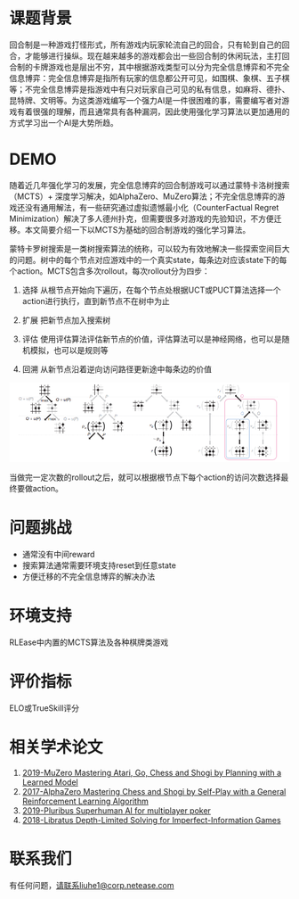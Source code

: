# 课题背景

回合制是一种游戏打怪形式，所有游戏内玩家轮流自己的回合，只有轮到自己的回合，才能够进行操纵。现在越来越多的游戏都会出一些回合制的休闲玩法，主打回合制的卡牌游戏也是层出不穷，其中根据游戏类型可以分为完全信息博弈和不完全信息博弈：完全信息博弈是指所有玩家的信息都公开可见，如围棋、象棋、五子棋等；不完全信息博弈是指游戏中有只对玩家自己可见的私有信息，如麻将、德扑、昆特牌、文明等。为这类游戏编写一个强力AI是一件很困难的事，需要编写者对游戏有着很强的理解，而且通常具有各种漏洞，因此使用强化学习算法以更加通用的方式学习出一个AI是大势所趋。

# DEMO

随着近几年强化学习的发展，完全信息博弈的回合制游戏可以通过蒙特卡洛树搜索（MCTS）+ 深度学习解决，如AlphaZero、MuZero算法；不完全信息博弈的游戏还没有通用解法，有一些研究通过虚拟遗憾最小化（CounterFactual Regret Minimization）解决了多人德州扑克，但需要很多对游戏的先验知识，不方便迁移。本文简要介绍一下以MCTS为基础的回合制游戏的强化学习算法。

蒙特卡罗树搜索是一类树搜索算法的统称，可以较为有效地解决一些探索空间巨大的问题。树中的每个节点对应游戏中的一个真实state，每条边对应该state下的每个action。MCTS包含多次rollout，每次rollout分为四步：

1. 选择
从根节点开始向下遍历，在每个节点处根据UCT或PUCT算法选择一个action进行执行，直到新节点不在树中为止

2. 扩展
把新节点加入搜索树

3. 评估
使用评估算法评估新节点的价值，评估算法可以是神经网络，也可以是随机模拟，也可以是规则等

4. 回溯
从新节点沿着逆向访问路径更新途中每条边的价值

![&#22270;&#49;&#65306;&#77;&#67;&#84;&#83;&#25628;&#32034;&#36807;&#31243;](../.assets/回合制游戏的强化学习算法/mcts.png)

当做完一定次数的rollout之后，就可以根据根节点下每个action的访问次数选择最终要做action。

# 问题挑战

* 通常没有中间reward
* 搜索算法通常需要环境支持reset到任意state
* 方便迁移的不完全信息博弈的解决办法

# 环境支持

RLEase中内置的MCTS算法及各种棋牌类游戏

# 评价指标

ELO或TrueSkill评分

# 相关学术论文

1. [2019-MuZero Mastering Atari, Go, Chess and Shogi by Planning with a Learned Model](https://arxiv.org/abs/1911.08265)
2. [2017-AlphaZero Mastering Chess and Shogi by Self-Play with a General Reinforcement Learning Algorithm](https://arxiv.org/abs/1712.01815)
3. [2019-Pluribus Superhuman AI for multiplayer poker](https://science.sciencemag.org/content/365/6456/885)
4. [2018-Libratus Depth-Limited Solving for Imperfect-Information Games](https://arxiv.org/abs/1805.08195)


# 联系我们

有任何问题，请联系liuhe1@corp.netease.com